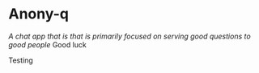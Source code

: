 # Anony-q

_A chat app that is that is primarily focused on serving good questions to good people_
Good luck

Testing
